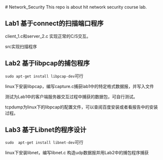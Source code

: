 ﻿﻿﻿﻿﻿﻿﻿﻿﻿# Network_SecurityThis  repo is about hit network security course lab.## Lab1 基于connect的扫描端口程序client_1.c和server_2.c 实现正常的C/S交互。src实现扫描程序## Lab2 基于libpcap的捕包程序`sudo apt-get install libpcap-dev`可行linux下安装libpcap，编写capture.c捕获lab1中的特定格式数据报，并写入文件测试为Lab1中的客户端服务器交互过程中捕获的数据包，可自行测试。tcpdump为linux下的libpcap的配置文件，可以查阅百度安装或者看报告中的安装过程。## Lab3 基于Libnet的程序设计`sudo  apt-get install libnet-dev`可行linux下安装libnet，编写libnet.c 构造udp数据报并用Lab2中的捕包程序捕获